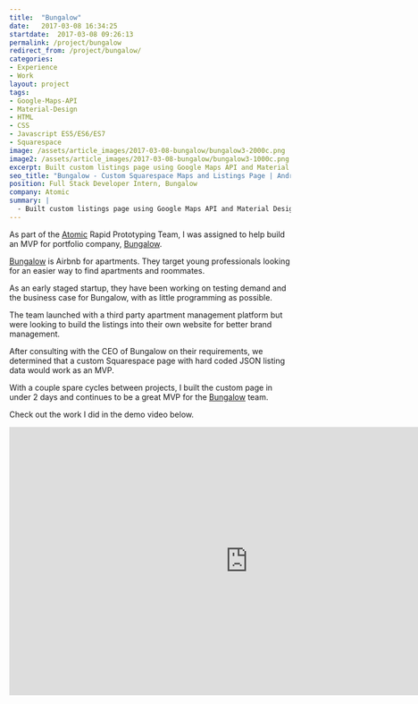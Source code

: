 ```yaml
---
title:  "Bungalow"
date:   2017-03-08 16:34:25
startdate:  2017-03-08 09:26:13
permalink: /project/bungalow
redirect_from: /project/bungalow/
categories:
- Experience
- Work
layout: project
tags:
- Google-Maps-API
- Material-Design
- HTML
- CSS
- Javascript ES5/ES6/ES7
- Squarespace
image: /assets/article_images/2017-03-08-bungalow/bungalow3-2000c.png
image2: /assets/article_images/2017-03-08-bungalow/bungalow3-1000c.png
excerpt: Built custom listings page using Google Maps API and Material Design.
seo_title: "Bungalow - Custom Squarespace Maps and Listings Page | Andrew Paradi"
position: Full Stack Developer Intern, Bungalow
company: Atomic
summary: |
  - Built custom listings page using Google Maps API and Material Design
---
```


As part of the [Atomic](/project/atomic) Rapid Prototyping Team, I was assigned to help build an MVP for portfolio company, [Bungalow](https://www.livebungalow.com/).

[Bungalow](https://www.livebungalow.com/) is Airbnb for apartments. They target young professionals looking for an easier way to find apartments and roommates.

As an early staged startup, they have been working on testing demand and the business case for Bungalow, with as little programming as possible.

The team launched with a third party apartment management platform but were looking to build the listings into their own website for better brand management.

After consulting with the CEO of Bungalow on their requirements, we determined that a custom Squarespace page with hard coded JSON listing data would work as an MVP.

With a couple spare cycles between projects, I built the custom page in under 2 days and continues to be a great MVP for the [Bungalow](https://www.livebungalow.com/) team.

Check out the work I did in the demo video below.

<iframe width="853" height="480" src="https://www.youtube-nocookie.com/embed/xGWI6yc9OTs?rel=0&amp;showinfo=0" frameborder="0" allowfullscreen></iframe>
